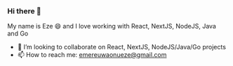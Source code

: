### Hi there 👋

My name is Eze 😄 and I love working with React, NextJS, NodeJS, Java and Go

- 👯 I’m looking to collaborate on React, NextJS, NodeJS/Java/Go projects
- 📫 How to reach me: emereuwaonueze@gmail.com

<!--
**ezemery/ezemery** is a ✨ _special_ ✨ repository because its `README.md` (this file) appears on your GitHub profile.

Here are some ideas to get you started:

- 🔭 I’m currently working on ...
- 🌱 I’m currently learning ...
- 👯 I’m looking to collaborate on ...
- 🤔 I’m looking for help with ...
- 💬 Ask me about ...
- 📫 How to reach me: ...
- 😄 Pronouns: ...
- ⚡ Fun fact: ...
-->
